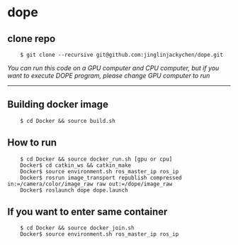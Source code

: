 # dope

## clone repo
```
    $ git clone --recursive git@github.com:jinglinjackychen/dope.git
```

*You can run this code on a GPU computer and CPU computer, but if you want to execute DOPE program, please change GPU computer to run*

---

## Building docker image
```
    $ cd Docker && source build.sh
```

## How to run
```
    $ cd Docker && source docker_run.sh [gpu or cpu]
    Docker$ cd catkin_ws && catkin_make
    Docker$ source environment.sh ros_master_ip ros_ip
    Docker$ rosrun image_transport republish compressed in:=/camera/color/image_raw raw out:=/dope/image_raw
    Docker$ roslaunch dope dope.launch
```

## If you want to enter same container
```
    $ cd Docker && source docker_join.sh
    Docker$ source environment.sh ros_master_ip ros_ip